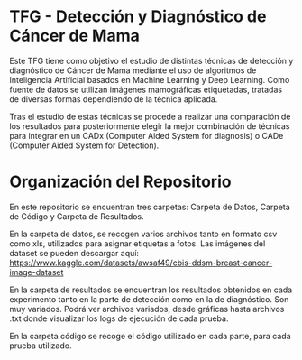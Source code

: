 # TFG - Detección y Diagnóstico de Cáncer de Mama

Este TFG tiene como objetivo el estudio de distintas técnicas de detección y diagnóstico de Cáncer de Mama mediante el uso de algoritmos de Inteligencia Artificial 
basados en Machine Learning y Deep Learning. Como fuente de datos se utilizan imágenes mamográficas etiquetadas, tratadas de diversas formas dependiendo de la técnica 
aplicada.

Tras el estudio de estas técnicas se procede a realizar una comparación de los resultados para posteriormente elegir la mejor combinación de técnicas para integrar en un 
CADx (Computer Aided System for diagnosis) o CADe (Computer Aided System for Detection).

# Organización del Repositorio

En este repositorio se encuentran tres carpetas: Carpeta de Datos, Carpeta de Código y Carpeta de Resultados.

En la carpeta de datos, se recogen varios archivos tanto en formato csv como xls, utilizados para asignar etiquetas a fotos.
Las imágenes del dataset se pueden descargar aquí: https://www.kaggle.com/datasets/awsaf49/cbis-ddsm-breast-cancer-image-dataset

En la carpeta de resultados se encuentran los resultados obtenidos en cada experimento tanto en la parte de detección como en la de diagnóstico. Son muy variados. Podrá ver archivos variados, desde gráficas hasta archivos .txt donde visualizar los logs de ejecución de cada prueba.

En la carpeta código se recoge el código utilizado en cada parte, para cada prueba utilizado.



